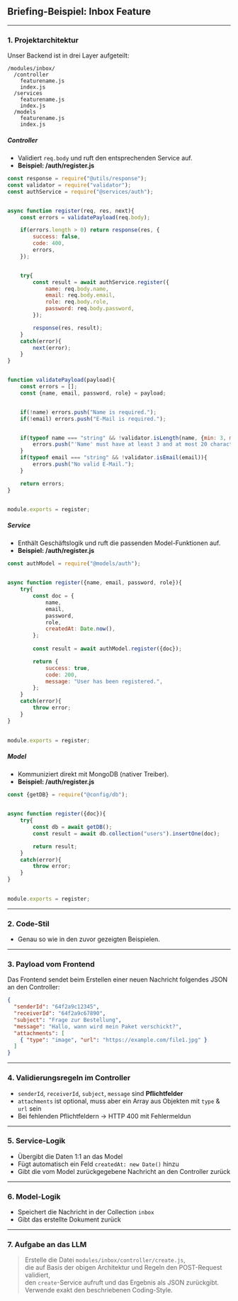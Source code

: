 ## **Briefing-Beispiel: Inbox Feature**

---

### **1. Projektarchitektur**

Unser Backend ist in drei Layer aufgeteilt:


```pgsql
/modules/inbox/
  /controller
    featurename.js
    index.js
  /services
	featurename.js
    index.js
  /models
	featurename.js
    index.js
```



##### Controller 
- Validiert `req.body` und ruft den entsprechenden Service auf.
- **Beispiel: /auth/register.js**
```js
const response = require("@utils/response");
const validator = require("validator");
const authService = require("@services/auth");


async function register(req, res, next){
    const errors = validatePayload(req.body);

    if(errors.length > 0) return response(res, {
        success: false,
        code: 400,
        errors,
    });


    try{
        const result = await authService.register({
            name: req.body.name,
            email: req.body.email,
            role: req.body.role,
            password: req.body.password,
        });

        response(res, result);
    }
    catch(error){
        next(error);
    }
}


function validatePayload(payload){
    const errors = [];
    const {name, email, password, role} = payload;


    if(!name) errors.push("Name is required.");
    if(!email) errors.push("E-Mail is required.");


    if(typeof name === "string" && !validator.isLength(name, {min: 3, max: 20})){
        errors.push("'Name' must have at least 3 and at most 20 characters.");
    }
    if(typeof email === "string" && !validator.isEmail(email)){
        errors.push("No valid E-Mail.");
    }

    return errors;
}


module.exports = register;

```

##### Service
- Enthält Geschäftslogik und ruft die passenden Model-Funktionen auf.
- **Beispiel: /auth/register.js**
```js
const authModel = require("@models/auth");


async function register({name, email, password, role}){
    try{
        const doc = {
            name,
            email,
            password,
            role,
            createdAt: Date.now(),
        };
    
        const result = await authModel.register({doc});

        return {
            success: true,
            code: 200,
            message: "User has been registered.",
        };
    }
    catch(error){
        throw error;
    }
}   
    

module.exports = register;

```

##### Model
- Kommuniziert direkt mit MongoDB (nativer Treiber).
- **Beispiel: /auth/register.js**
```js
const {getDB} = require("@config/db");


async function register({doc}){
    try{
        const db = await getDB();
        const result = await db.collection("users").insertOne(doc);

        return result;
    }       
    catch(error){
        throw error;
    }
}

        
module.exports = register;
```

---

### **2. Code-Stil**

- Genau so wie in den zuvor gezeigten Beispielen.

---

### **3. Payload vom Frontend**

Das Frontend sendet beim Erstellen einer neuen Nachricht folgendes JSON an den Controller:


```json
{
  "senderId": "64f2a9c12345",
  "receiverId": "64f2a9c67890",
  "subject": "Frage zur Bestellung",
  "message": "Hallo, wann wird mein Paket verschickt?",
  "attachments": [
    { "type": "image", "url": "https://example.com/file1.jpg" }
  ]
}
```

---

### **4. Validierungsregeln im Controller**

- `senderId`, `receiverId`, `subject`, `message` sind **Pflichtfelder**
- `attachments` ist optional, muss aber ein Array aus Objekten mit `type` & `url` sein
- Bei fehlenden Pflichtfeldern → HTTP 400 mit Fehlermeldun

---

### **5. Service-Logik**

- Übergibt die Daten 1:1 an das Model
- Fügt automatisch ein Feld `createdAt: new Date()` hinzu
- Gibt die vom Model zurückgegebene Nachricht an den Controller zurück

---

### **6. Model-Logik**

- Speichert die Nachricht in der Collection `inbox`
- Gibt das erstellte Dokument zurück

---

### **7. Aufgabe an das LLM**

> Erstelle die Datei `modules/inbox/controller/create.js`,  
> die auf Basis der obigen Architektur und Regeln den POST-Request validiert,  
> den `create`-Service aufruft und das Ergebnis als JSON zurückgibt.  
> Verwende exakt den beschriebenen Coding-Style.
